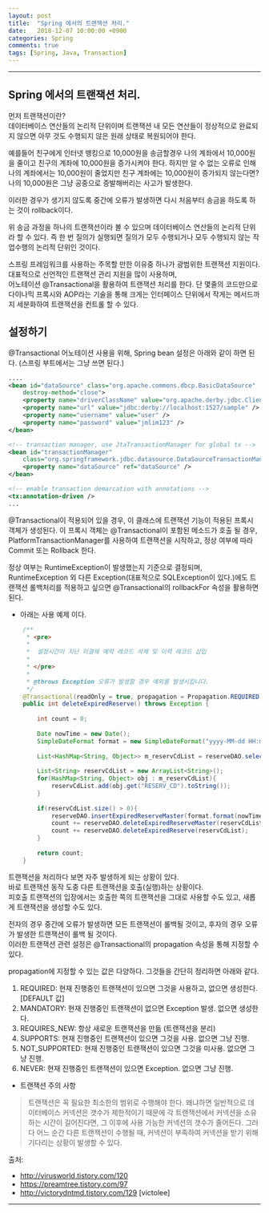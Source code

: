 ```yaml
---
layout: post
title:  "Spring 에서의 트랜잭션 처리."
date:   2018-12-07 10:00:00 +0900
categories: Spring
comments: true
tags: [Spring, Java, Transaction]
---
```


---

Spring 에서의 트랜잭션 처리.
--

먼저 트랜잭션이란? <br/>
데이터베이스 연산들의 논리적 단위이며 트랜잭션 내 모든 연산들이 정상적으로 완료되지 않으면 아무 것도 수행되지 않은 원래 상태로 복원되어야 한다.


예를들어 친구에게 인터넷 뱅킹으로 10,000원을 송금할경우 나의 계좌에서 10,000원을 줄이고 친구의 계좌에 10,000원을 증가시켜야 한다.
하지만 알 수 없는 오류로 인해 나의 계좌에서는 10,000원이 줄었지만 친구 계좌에는 10,000원이 증가되지 않는다면?
나의 10,000원은 그냥 공중으로 증발해버리는 사고가 발생한다.

이러한 경우가 생기지 않도록 중간에 오류가 발생하면 다시 처음부터 송금을 하도록 하는 것이 rollback이다.

위 송금 과정을 하나의 트랜잭션이라 볼 수 있으며 데이터베이스 연산들의 논리적 단위라 할 수 있다.
즉 한 번 질의가 실행되면 질의가 모두 수행되거나 모두 수행되지 않는 작업수행의 논리적 단위인 것이다.


스프링 프레임워크를 사용하는 주목할 만한 이유중 하나가 광범위한 트랜잭션 지원이다. <br/>
대표적으로 선언적인 트랜잭션 관리 지원을 많이 사용하며,
<br/>
어노테이션 @Transactional을 활용하여 트랜잭션 처리를 한다.
단 몇줄의 코드만으로 다이나믹 프록시와 AOP라는 기술을 통해 크게는 인터페이스 단위에서 작게는 메서드까지 세분화하여 트랜잭션을 컨트롤 할 수 있다.

설정하기
--
@Transactional 어노테이션 사용을 위해, Spring  bean 설정은 아래와 같이 하면 된다.
(스프링 부트에서는 그냥 쓰면 된다.)

```xml
....
<bean id="dataSource" class="org.apache.commons.dbcp.BasicDataSource"
	destroy-method="close">
	<property name="driverClassName" value="org.apache.derby.jdbc.ClientDriver" />
	<property name="url" value="jdbc:derby://localhost:1527/sample" />
	<property name="username" value="user" />
	<property name="password" value="jmlim123" />
</bean>

<!-- transaction manager, use JtaTransactionManager for global tx -->
<bean id="transactionManager"
	class="org.springframework.jdbc.datasource.DataSourceTransactionManager">
	<property name="dataSource" ref="dataSource" />
</bean>

<!-- enable transaction demarcation with annotations -->
<tx:annotation-driven />
...

```

@Transactional이 적용되어 있을 경우, 이 클래스에 트랜잭션 기능이 적용된 프록시 객체가 생성된다. 
이 프록시 객체는 @Transactional이 포함된 메소드가 호출 될 경우, PlatformTransactionManager를 사용하여 트랜잭션을 시작하고, 정상 여부에 따라 Commit 또는 Rollback 한다.

정상 여부는 RuntimeException이 발생했는지 기준으로 결정되며, 
RuntimeException 외 다른 Exception(대표적으로 SQLException이 있다.)에도 트랜잭션 롤백처리를 적용하고 싶으면 @Transactional의 rollbackFor 속성을 활용하면 된다.


* 아래는 사용 예제 이다.


```java
	/**
	 * <pre>
	 *  
	 *  설정시간이 지난 미결제 예약 레코드 삭제 및 이력 레코드 삽입 
	 * 
	 * </pre>
	 * 
	 * @throws Exception 오류가 발생할 경우 예외를 발생시킵니다.
	 */
	@Transactional(readOnly = true, propagation = Propagation.REQUIRED, rollbackFor={Exception.class})
	public int deleteExpiredReserve() throws Exception {
		
		int count = 0;
		
		Date nowTime = new Date();
		SimpleDateFormat format = new SimpleDateFormat("yyyy-MM-dd HH:mm:ss");		
		
		List<HashMap<String, Object>> m_reservCdList = reserveDAO.selectExpireReserveCdList(format.format(nowTime));
		
		List<String> reservCdList = new ArrayList<String>();
		for(HashMap<String, Object> obj : m_reservCdList){
			reservCdList.add(obj.get("RESERV_CD").toString());
		}
		
		if(reservCdList.size() > 0){
			reserveDAO.insertExpiredReserveMaster(format.format(nowTime));
			count += reserveDAO.deleteExpiredReserveMaster(reservCdList);
			count += reserveDAO.deleteExpiredReserve(reservCdList);				
		}		
		
		return count;
	}
```

트랜잭션을 처리하다 보면 자주 발생하게 되는 상황이 있다. <br/>
바로 트랜잭션 동작 도중 다른 트랜잭션을 호출(실행)하는 상황이다. <br/>
피호출 트랜잭션의 입장에서는 호출한 쪽의 트랜잭션을 그대로 사용할 수도 있고, 새롭게 트랜잭션을 생성할 수도 있다.<br/>

전자의 경우 중간에 오류가 발생하면 모든 트랜잭션이 롤백될 것이고, 후자의 경우 오류가 발생한 트랜잭션이 롤백 될 것이다.<br/>
이러한 트랜잭션 관련 설정은 @Transactional의 propagation 속성을 통해 지정할 수 있다.

propagation에 지정할 수 있는 값은 다양하다. 그것들을 간단히 정리하면 아래와 같다.

1. REQUIRED: 현재 진행중인 트랜잭션이 있으면 그것을 사용하고, 없으면 생성한다. [DEFAULT 값]
2. MANDATORY: 현재 진행중인 트랜잭션이 없으면 Exception 발생. 없으면 생성한다.
3. REQUIRES_NEW: 항상 새로운 트랜잭션을 만듦 (트랜잭션을 분리)
4. SUPPORTS: 현재 진행중인 트랜잭션이 있으면 그것을 사용. 없으면 그냥 진행.
5. NOT_SUPPORTED: 현재 진행중인 트랜잭션이 있으면 그것을 미사용. 없으면 그냥 진행.
6. NEVER: 현재 진행중인 트랜잭션이 있으면 Exception. 없으면 그냥 진행.


* 트랜잭션 주의 사항
> 트랜잭션은 꼭 필요한 최소한의 범위로 수행해야 한다. 
왜냐하면 일반적으로 데이터베이스 커넥션은 갯수가 제한적이기 때문에 각 트랜잭션에서 커넥션을 소유하는 시간이 길어진다면, 
그 이후에 사용 가능한 커넥션의 갯수가 줄어든다. 그러다 어느 순간 다른 트랜잭션이 수행될 때, 커넥션이 부족하여 커넥션을 받기 위해 기다리는 상황이 발생할 수 있다.


출처: 
- http://virusworld.tistory.com/120
- https://preamtree.tistory.com/97
- http://victorydntmd.tistory.com/129 [victolee]

[jekyll-docs]: https://jekyllrb.com/docs/home
[jekyll-gh]:   https://github.com/jekyll/jekyll
[jekyll-talk]: https://talk.jekyllrb.com/
---
